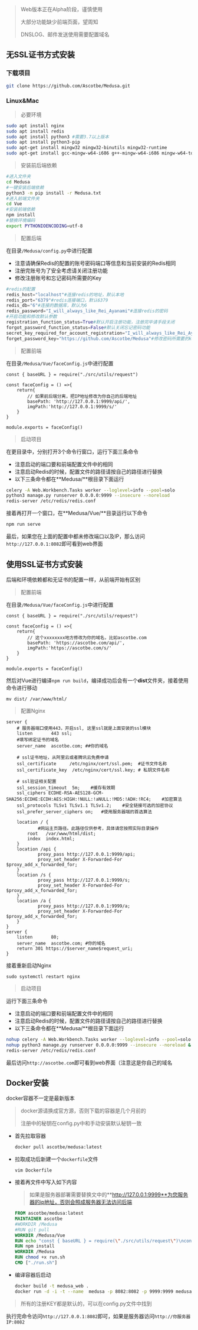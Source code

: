 > Web版本正在Alpha阶段，谨慎使用
>
> 大部分功能缺少前端页面，望周知
>
> DNSLOG、邮件发送使用需要配置域名

## 无SSL证书方式安装

### 下载项目

```bash
git clone https://github.com/Ascotbe/Medusa.git
```

### Linux&Mac

> 必要环境

```bash
sudo apt install nginx
sudo apt install redis
sudo apt install python3 #需要3.7以上版本
sudo apt install python3-pip
sudo apt-get install mingw32 mingw32-binutils mingw32-runtime
sudo apt-get install gcc-mingw-w64-i686 g++-mingw-w64-i686 mingw-w64-tools
```

> 安装前后端依赖

```bash
#进入文件夹
cd Medusa
#一键安装后端依赖
python3 -m pip install -r Medusa.txt
#进入前端文件夹
cd Vue
#安装前端依赖
npm install
#替换环境编码
export PYTHONIOENCODING=utf-8
```

> 配置后端

在目录`/Medusa/config.py`中进行配置

- 注意请确保Redis的配置的账号密码端口等信息和当前安装的Redis相同
- 注册完账号为了安全考虑请关闭注册功能
- 修改注册账号和忘记密码所需要的Key

```python
#redis的配置
redis_host="localhost"#连接redis的地址，默认本地
redis_port="6379"#redis连接端口，默认6379
redis_db="6"#连接的数据库，默认为6
redis_password="I_will_always_like_Rei_Ayanami"#连接redis的密码
#开启功能和修改默认参数
registration_function_status=True#默认开启注册功能，注册完毕请手段关闭
forgot_password_function_status=False#默认关闭忘记密码功能
secret_key_required_for_account_registration="I_will_always_like_Rei_Ayanami"#注册账号需要的秘钥,最好修改为250个随机字符串
forget_password_key="https://github.com/Ascotbe/Medusa"#修改密码所需要的key
```

> 配置前端

在目录`/Medusa/Vue/faceConfig.js`中进行配置

```vue
const { baseURL } = require("./src/utils/request")

const faceConfig = () =>{
    return{
        // 如果前后端分离，把IP地址修改为你自己的后端地址
        basePath: 'http://127.0.0.1:9999/api/',
        imgPath:'http://127.0.0.1:9999/s/'
    }
}

module.exports = faceConfig()
```

> 启动项目

在更目录中，分别打开3个命令行窗口，运行下面三条命令

- 注意启动的端口要和前端配置文件中的相同
- 注意启动Redis的时候，配置文件的路径请按自己的路径进行替换
- 以下三条命令都在**Medusa/**根目录下面运行

```bash
celery -A Web.Workbench.Tasks worker --loglevel=info --pool=solo
python3 manage.py runserver 0.0.0.0:9999 --insecure --noreload
redis-server /etc/redis/redis.conf
```

接着再打开一个窗口，在**Medusa/Vue/**目录运行以下命令

```bash
npm run serve
```

最后，如果您在上面的配置中都未修改端口以及IP，那么访问`http://127.0.0.1:8082`即可看到web界面

## 使用SSL证书方式安装

后端和环境依赖都和无证书的配置一样，从前端开始有区别

> 配置前端

在目录`/Medusa/Vue/faceConfig.js`中进行配置

```
const { baseURL } = require("./src/utils/request")

const faceConfig = () =>{
    return{
        // 这个xxxxxxxx地方修改为你的域名，比如ascotbe.com
        basePath: 'https://ascotbe.com/api/',
        imgPath:'https://ascotbe.com/s/'
    }
}

module.exports = faceConfig()
```

然后对Vue进行编译`npm run build`，编译成功后会有一个**dist**文件夹，接着使用命令进行移动

```
mv dist/ /var/www/html/
```

> 配置Nginx

```nginx
server {
    # 服务器端口使用443，开启ssl, 这里ssl就是上面安装的ssl模块
    listen       443 ssl;
    #填写绑定证书的域名
    server_name  ascotbe.com; ##你的域名
    
    # ssl证书地址，从阿里云或者腾讯云免费申请
    ssl_certificate     /etc/nginx/cert/ssl.pem;  #证书文件名称
    ssl_certificate_key  /etc/nginx/cert/ssl.key; # 私钥文件名称
    
    # ssl验证相关配置
    ssl_session_timeout  5m;    #缓存有效期
    ssl_ciphers ECDHE-RSA-AES128-GCM-SHA256:ECDHE:ECDH:AES:HIGH:!NULL:!aNULL:!MD5:!ADH:!RC4;    #加密算法
    ssl_protocols TLSv1 TLSv1.1 TLSv1.2;    #安全链接可选的加密协议
    ssl_prefer_server_ciphers on;   #使用服务器端的首选算法

    location / {
    		#网站主页路径。此路径仅供参考，具体请您按照实际目录操作
        root   /var/www/html/dist;
        index  index.html;
    }
    location /api {
    		proxy_pass http://127.0.0.1:9999/api;
    		proxy_set_header X-Forwarded-For $proxy_add_x_forwarded_for;
    }
    location /s {
    		proxy_pass http://127.0.0.1:9999/s;
    		proxy_set_header X-Forwarded-For $proxy_add_x_forwarded_for;
    }
    location /a {
    		proxy_pass http://127.0.0.1:9999/a;
    		proxy_set_header X-Forwarded-For $proxy_add_x_forwarded_for;
    }
}
server {
    listen       80;
    server_name  ascotbe.com; #你的域名
    return 301 https://$server_name$request_uri;
}
```

接着重新启动Nginx

```
sudo systemctl restart nginx
```

> 启动项目

运行下面三条命令

- 注意启动的端口要和前端配置文件中的相同
- 注意启动Redis的时候，配置文件的路径请按自己的路径进行替换
- 以下三条命令都在**Medusa/**根目录下面运行

```bash
nohup celery -A Web.Workbench.Tasks worker --loglevel=info --pool=solo &
nohup python3 manage.py runserver 0.0.0.0:9999 --insecure --noreload &
redis-server /etc/redis/redis.conf
```

最后访问`http://ascotbe.com`即可看到web界面（注意这是你自己的域名

## Docker安装

docker容器不一定是最新版本

> docker源请换成官方源，否则下载的容器是几个月前的
>
> 注册中的秘钥在config.py中和手动安装默认秘钥一致

- 首先拉取容器

  ```bash
  docker pull ascotbe/medusa:latest
  ```

- 拉取成功后新建一个`dockerfile`文件

  ```
  vim Dockerfile
  ```

- 接着再文件中写入如下内容

  > 如果是服务器部署需要替换文中的**http://127.0.0.1:9999**为您服务器的ip地址，否则会照成服务器无法访问后端

  ```dockerfile
  FROM ascotbe/medusa:latest
  MAINTAINER ascotbe
  #WORKDIR /Medusa
  #RUN git pull
  WORKDIR /Medusa/Vue 
  RUN echo "const { baseURL } = require(\"./src/utils/request\")\nconst faceConfig = () =>{\n    return{\n        basePath: 'http://127.0.0.1:9999/api/',\n        imgPath:'http://127.0.0.1:9999/s/'\n    }\n}\nmodule.exports = faceConfig()">faceConfig.js
  RUN npm install
  WORKDIR /Medusa
  RUN chmod +x run.sh
  CMD ["./run.sh"]
  ```

- 编译容器后启动

  ```bash
  docker build -t medusa_web .
  docker run -d -i -t --name  medusa -p 8082:8082 -p 9999:9999 medusa_web 
  ```

> 所有的注册KEY都是默认的，可以在config.py文件中找到

执行完命令访问`http://127.0.0.1:8082`即可，如果是服务器访问`http://你服务器IP:8082`